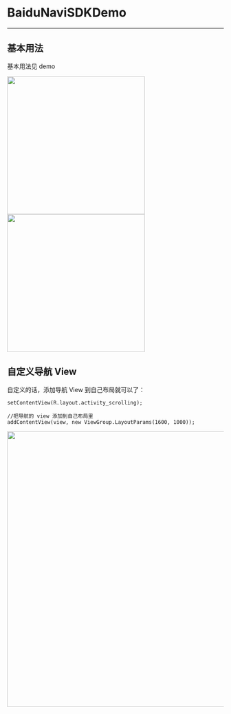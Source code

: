 # BaiduNaviSDKDemo
---

## 基本用法

基本用法见 demo

<img src="https://cloud.githubusercontent.com/assets/7868514/15351503/27de26bc-1d12-11e6-9697-9058afb00d40.png" width="320"/>
<img src="https://cloud.githubusercontent.com/assets/7868514/15351502/27dcbf70-1d12-11e6-8d66-e9510df9f26f.png
" width="320" />

## 自定义导航 View

自定义的话，添加导航 View 到自己布局就可以了：

```
setContentView(R.layout.activity_scrolling);

//把导航的 view 添加到自己布局里
addContentView(view, new ViewGroup.LayoutParams(1600, 1000));
```
<img src="https://cloud.githubusercontent.com/assets/7868514/15358588/b1193b4a-1d37-11e6-8a40-acaa9f24b233.png" width="640" />